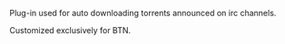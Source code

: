 Plug-in used for auto downloading torrents announced on irc channels.

Customized exclusively for BTN.

